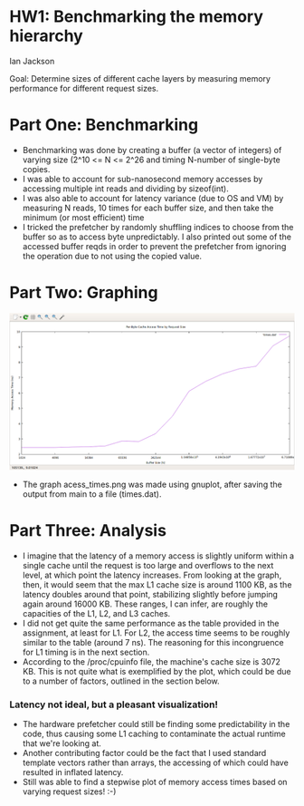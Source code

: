 # HW1: Benchmarking the memory hierarchy
Ian Jackson

Goal: Determine sizes of different cache layers by measuring memory performance for different request sizes.

# Part One: Benchmarking
  - Benchmarking was done by creating a buffer (a vector of integers) of varying size (2^10 <= N <= 2^26 and timing N-number of single-byte copies.
  - I was able to account for sub-nanosecond memory accesses by accessing multiple int reads and dividing by sizeof(int).
  - I was also able to account for latency variance (due to OS and VM) by measuring N reads, 10 times for each buffer size, and then take the minimum (or most efficient) time
  - I tricked the prefetcher by randomly shuffling indices to choose from the buffer so as to access byte unpredictably. I also printed out some of the accessed buffer reqds in order to prevent the prefetcher from ignoring the operation due to not using the copied value.

# Part Two: Graphing

![Plot](access_times.png)
- The graph acess_times.png was made using gnuplot, after saving the output from main to a file (times.dat).

# Part Three: Analysis
-  I imagine that the latency of a memory access is slightly uniform within a single cache until the request is too large and overflows to the next level, at which point the latency increases. From looking at the graph, then, it would seem that the max L1 cache size is around 1100 KB, as the latency doubles around that point, stabilizing slightly before jumping again around 16000 KB. These ranges, I can infer, are roughly the capacities of the L1, L2, and L3 caches.
- I did not get quite the same performance as the table provided in the assignment, at least for L1. For L2, the access time seems to be roughly similar to the table (around 7 ns). The reasoning for this incongruence for L1 timing is in the next section.
- According to the /proc/cpuinfo file, the machine's cache size is 3072 KB. This is not quite what is exemplified by the plot, which could be due to a number of factors, outlined in the section below.

### Latency not ideal, but a pleasant visualization! 
- The hardware prefetcher could still be finding some predictability in the code, thus causing some L1 caching to contaminate the actual runtime that we're looking at. 
- Another contributing factor could be the fact that I used standard template vectors rather than arrays, the accessing of which could have resulted in inflated latency.
- Still was able to find a stepwise plot of memory access times based on varying request sizes! :-)
